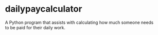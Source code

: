 # dailypaycalculator
A Python program that assists with calculating how much someone needs to be paid for their daily work.
